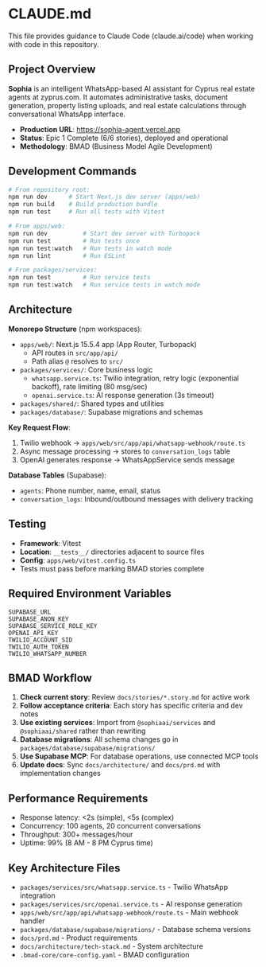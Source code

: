 # CLAUDE.md

This file provides guidance to Claude Code (claude.ai/code) when working with code in this repository.

## Project Overview

**Sophia** is an intelligent WhatsApp-based AI assistant for Cyprus real estate agents at zyprus.com. It automates administrative tasks, document generation, property listing uploads, and real estate calculations through conversational WhatsApp interface.

- **Production URL**: https://sophia-agent.vercel.app
- **Status**: Epic 1 Complete (6/6 stories), deployed and operational
- **Methodology**: BMAD (Business Model Agile Development)

## Development Commands

```bash
# From repository root:
npm run dev      # Start Next.js dev server (apps/web)
npm run build    # Build production bundle
npm run test     # Run all tests with Vitest

# From apps/web:
npm run dev          # Start dev server with Turbopack
npm run test         # Run tests once
npm run test:watch   # Run tests in watch mode
npm run lint         # Run ESLint

# From packages/services:
npm run test         # Run service tests
npm run test:watch   # Run service tests in watch mode
```

## Architecture

**Monorepo Structure** (npm workspaces):
- `apps/web/`: Next.js 15.5.4 app (App Router, Turbopack)
  - API routes in `src/app/api/`
  - Path alias `@` resolves to `src/`
- `packages/services/`: Core business logic
  - `whatsapp.service.ts`: Twilio integration, retry logic (exponential backoff), rate limiting (80 msg/sec)
  - `openai.service.ts`: AI response generation (3s timeout)
- `packages/shared/`: Shared types and utilities
- `packages/database/`: Supabase migrations and schemas

**Key Request Flow**:
1. Twilio webhook → `apps/web/src/app/api/whatsapp-webhook/route.ts`
2. Async message processing → stores to `conversation_logs` table
3. OpenAI generates response → WhatsAppService sends message

**Database Tables** (Supabase):
- `agents`: Phone number, name, email, status
- `conversation_logs`: Inbound/outbound messages with delivery tracking

## Testing

- **Framework**: Vitest
- **Location**: `__tests__/` directories adjacent to source files
- **Config**: `apps/web/vitest.config.ts`
- Tests must pass before marking BMAD stories complete

## Required Environment Variables

```
SUPABASE_URL
SUPABASE_ANON_KEY
SUPABASE_SERVICE_ROLE_KEY
OPENAI_API_KEY
TWILIO_ACCOUNT_SID
TWILIO_AUTH_TOKEN
TWILIO_WHATSAPP_NUMBER
```

## BMAD Workflow

1. **Check current story**: Review `docs/stories/*.story.md` for active work
2. **Follow acceptance criteria**: Each story has specific criteria and dev notes
3. **Use existing services**: Import from `@sophiaai/services` and `@sophiaai/shared` rather than rewriting
4. **Database migrations**: All schema changes go in `packages/database/supabase/migrations/`
5. **Use Supabase MCP**: For database operations, use connected MCP tools
6. **Update docs**: Sync `docs/architecture/` and `docs/prd.md` with implementation changes

## Performance Requirements

- Response latency: <2s (simple), <5s (complex)
- Concurrency: 100 agents, 20 concurrent conversations
- Throughput: 300+ messages/hour
- Uptime: 99% (8 AM - 8 PM Cyprus time)

## Key Architecture Files

- `packages/services/src/whatsapp.service.ts` - Twilio WhatsApp integration
- `packages/services/src/openai.service.ts` - AI response generation
- `apps/web/src/app/api/whatsapp-webhook/route.ts` - Main webhook handler
- `packages/database/supabase/migrations/` - Database schema versions
- `docs/prd.md` - Product requirements
- `docs/architecture/tech-stack.md` - System architecture
- `.bmad-core/core-config.yaml` - BMAD configuration
